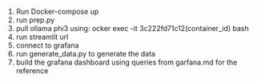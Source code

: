 1. Run Docker-compose up
2. run prep.py
3. pull ollama phi3 using: ocker exec -it 3c222fd71c12(container_id) bash
4. run streamlit url
5. connect to grafana
6. run generate_data.py to generate the data
7. build the grafana dashboard using queries from garfana.md for the reference